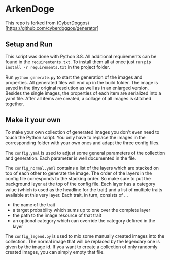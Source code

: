 # ArkenDoge
This repo is forked from (CyberDoggos)[https://github.com/cyberdoggos/generator]


## Setup and Run
This script was done with Python 3.8. All additional requirements can be found in the `requiremtents.txt`. 
To install them all at once just run `pip install -r requirements.txt` in the project folder.

Run `python generate.py` to start the generation of the images and properties. All generated files will end up in the 
build folder. The image is saved in the tiny original resolution as well as in an enlarged version. Besides the 
single images, the properties of each item are serialized into a yaml file. After all items are created, a collage of 
all images is stitched together.

## Make it your own
To make your own collection of generated images you don't even need to touch the Python script. You only have to replace 
the images in the corresponding folder with your own ones and adapt the three config files.

The `config.yaml` is used to adjust some general parameters of the collection and generation. Each parameter is 
well documented in the file.

The `config_normal.yaml` contains a list of the layers which are stacked on top of each other to generate the image. 
The order of the layers in the config file corresponds to the stacking order. So make sure to put the background layer 
at the top of the config file. Each layer has a category value (which is used as the headline for the trait) and a list 
of multiple traits available at this very layer. Each trait, in turn, consists of ...
- the name of the trait
- a target probability which sums up to one over the complete layer
- the path to the image resource of that trait
- an optional category which can override the category defined in the layer

The `config_legend.py` is used to mix some manually created images into the collection. The normal image that will be 
replaced by the legendary one is given by the image id. If you want to create a collection of only randomly created 
images, you can simply empty that file.



